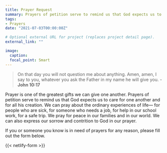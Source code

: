 ```yaml
---
title: Prayer Request
summary: Prayers of petition serve to remind us that God expects us to care for one another and for all his creation. We can pray about the ordinary experiences of life— for people who are sick, for someone who needs a job, for help in our school work, for a safe trip. We pray for peace in our families and in our world. We can also express our sorrow and contrition to God in our prayer.
tags:
- Prayers
date: "2021-07-03T00:00:00Z"

# Optional external URL for project (replaces project detail page).
external_link: ""

image:
  caption:
  focal_point: Smart
---
```


> On that day you will not question me about anything. Amen, amen, I say to you, whatever you ask the Father in my name he will give you. - **John 10:17**

Prayer is one of the greatest gifts we can give one another. Prayers of petition serve to remind us that God expects us to care for one another and for all his creation. We can pray about the ordinary experiences of life— for people who are sick, for someone who needs a job, for help in our school work, for a safe trip. We pray for peace in our families and in our world. We can also express our sorrow and contrition to God in our prayer.

If you or someone you know is in need of prayers for any reason, please fill out the form below.

{{< netlify-form >}}
